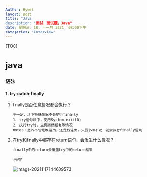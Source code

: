 ```yaml
---
Author: Hywel
layout: post
title: "Java
description: "面试，面试题，Java"
date: 星期三, 18. 十一月 2021  08:00下午
categories: "Interview"
---
```


[TOC]

# java

### 语法

#### 1. try-catch-finally

1. finally是否任意情况都会执行？

   ```
   不一定，以下特殊情况不会执行finally
   1. try语句块中，使用System.exit(0)
   2. 执行try时，主机突然断电等情况
   notes：此外不管是堆溢出，还是栈溢出，只要jvm不死，就会执行finally语句
   ```

2. 在try和finally中都存在return语句，会发生什么情况？

   ```
   finally中的return会覆盖try中的return结果
   ```

   *示例*

   ![image-20211117144609573](/Users/baidu/Workshop/hywelzhang.github.io/_posts/Interview/img/image-20211117144609573.png)